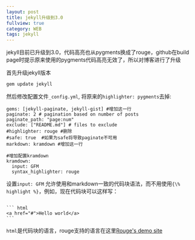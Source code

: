 ```yaml
---
layout: post
title: jekyll升级到3.0
fullview: true
category: WEB
tags: jekyll
---
```



jekyll目前已升级到3.0，代码高亮也从pygments换成了rouge，github在build page时提示原来使用的pygments代码高亮无效了，所以对博客进行了升级

首先升级jekyll版本

```sh
gem update jekyll
```

然后修改配置文件`_config.yml`, 将原来的`highlighter: pygments`去掉:

```
gems: [jekyll-paginate, jekyll-gist] #增加这一行
paginate: 2 # pagination based on number of posts
paginate_path: "page:num"
exclude: ["README.md"] # files to exclude
#highlighter: rouge #删除
#safe: true  #如果为safe将导致paginate不可用
markdown: kramdown #增加这一行

#增加配置kramdown
kramdown:
  input: GFM 
  syntax_highlighter: rouge
```

设置`input: GFM` 允许使用和markdown一致的代码块语法，而不用使用`{\% highlight %}`，例如，现在代码块可以这样写：

```

`​`` html
<a href="#">Hello world</a>
`​``

```
`html`是代码块的语言，rouge支持的语言在这里[Rouge's demo site](http://rouge.jayferd.us/demo)



